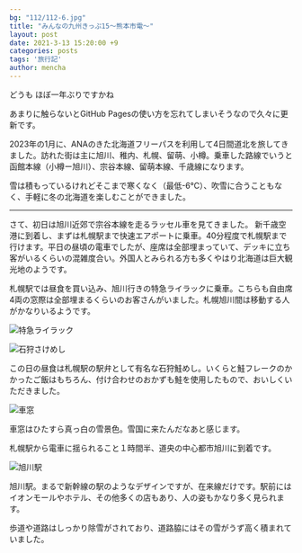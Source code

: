 ```yaml
---
bg: "112/112-6.jpg"
title: "みんなの九州きっぷ15～熊本市電～"
layout: post
date: 2021-3-13 15:20:00 +9
categories: posts
tags: '旅行記'
author: mencha
---
```


どうも
ほぼ一年ぶりですかね

あまりに触らないとGitHub Pagesの使い方を忘れてしまいそうなので久々に更新です。

2023年の1月に、ANAのきた北海道フリーパスを利用して4日間道北を旅してきました。訪れた街は主に旭川、稚内、札幌、留萌、小樽。乗車した路線でいうと函館本線（小樽ー旭川）、宗谷本線、留萌本線、千歳線になります。

雪は積もっているけれどそこまで寒くなく（最低-6℃）、吹雪に合うこともなく、手軽に冬の北海道を楽しむことができました。

---
<!--more-->

さて、初日は旭川近郊で宗谷本線を走るラッセル車を見てきました。
新千歳空港に到着し、まずは札幌駅まで快速エアポートに乗車。40分程度で札幌駅まで行けます。平日の昼頃の電車でしたが、座席は全部埋まっていて、デッキに立ち客がいるくらいの混雑度合い。外国人とみられる方も多くやはり北海道は巨大観光地のようです。

札幌駅では昼食を買い込み、旭川行きの特急ライラックに乗車。こちらも自由席4両の窓際は全部埋まるくらいのお客さんがいました。札幌旭川間は移動する人がかなりいるようです。

![特急ライラック]()

![石狩さけめし]()

この日の昼食は札幌駅の駅弁として有名な石狩鮭めし。いくらと鮭フレークのかかったご飯はもちろん、付け合わせのおかずも鮭を使用したもので、おいしくいただきました。

![車窓]()

車窓はひたすら真っ白の雪景色。雪国に来たんだなあと感じます。

札幌駅から電車に揺られること１時間半、道央の中心都市旭川に到着です。

![旭川駅]()

旭川駅。まるで新幹線の駅のようなデザインですが、在来線だけです。駅前にはイオンモールやホテル、その他多くの店もあり、人の姿もかなり多く見られます。

歩道や道路はしっかり除雪がされており、道路脇にはその雪がうず高く積まれていました。



